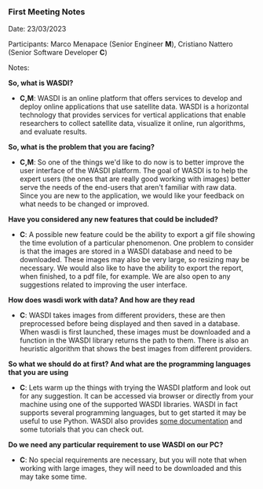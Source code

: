 ### First Meeting Notes

Date: 23/03/2023

Participants: Marco Menapace (Senior Engineer **M**), Cristiano Nattero (Senior Software Developer **C**)

Notes:

**So, what is WASDI?**
- **C,M**: WASDI is an online platform that offers services to develop and deploy online applications that use satellite data. WASDI is a horizontal technology that provides services for vertical applications that enable researchers to collect satellite data, visualize it online, run algorithms, and evaluate results.


**So, what is the problem that you are facing?** 
- **C,M**: So one of the things we'd like to do now is to better improve the user interface of the WASDI platform. The goal of WASDI is to help the expert users (the ones that are really good working with images) better serve the needs of the end-users that aren't familiar with raw data. Since you are new to the application, we would like your feedback on what needs to be changed or improved.

**Have you considered any new features that could be included?**
- **C**: A possible new feature could be the ability to export a gif file showing the time evolution of a particular phenomenon. One problem to consider is that the images are stored in a WASDI database and need to be downloaded. These images may also be very large, so resizing may be necessary.
We would also like to have the ability to export the report, when finished, to a pdf file, for example. We are also open to any suggestions related to improving the user interface.

**How does wasdi work with data? And how are they read**
- **C**: WASDI takes images from different providers, these are then preprocessed before being displayed and then saved in a database. When wasdi is first launched, these images must be downloaded and a function in the WASDI library returns the path to them. There is also an heuristic algorithm that shows the best images from different providers.

**So what we should do at first? And what are the programming languages that you are using**
- **C**: Lets warm up the things with trying the WASDI platform and look out for any suggestion. It can be accessed via browser or directly from your machine using one of the supported WASDI libraries. WASDI in fact supports several programming languages, but to get started it may be useful to use Python. WASDI also provides [some documentation](https://wasdi.readthedocs.io/en/latest/index.html#) and some tutorials that you can check out.

**Do we need any particular requirement to use WASDI on our PC?**
- **C**: No special requirements are necessary, but you will note that when working with large images, they will need to be downloaded and this may take some time.